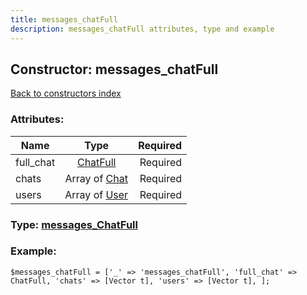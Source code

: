 ```yaml
---
title: messages_chatFull
description: messages_chatFull attributes, type and example
---
```

## Constructor: messages\_chatFull  
[Back to constructors index](index.md)



### Attributes:

| Name     |    Type       | Required |
|----------|:-------------:|---------:|
|full\_chat|[ChatFull](../types/ChatFull.md) | Required|
|chats|Array of [Chat](../types/Chat.md) | Required|
|users|Array of [User](../types/User.md) | Required|



### Type: [messages\_ChatFull](../types/messages_ChatFull.md)


### Example:

```
$messages_chatFull = ['_' => 'messages_chatFull', 'full_chat' => ChatFull, 'chats' => [Vector t], 'users' => [Vector t], ];
```  

